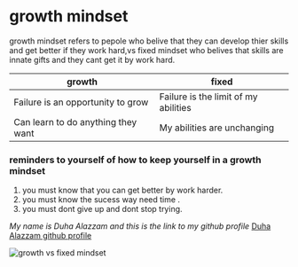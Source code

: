 # growth mindset
growth mindset refers to pepole who belive that they can develop thier skills and get better if they work hard,vs fixed mindset who belives that skills are innate gifts and they cant get it by work hard.

| growth      | fixed       |
| ----------- | ----------- |
| Failure is an opportunity to grow      | Failure is the limit of my abilities      |
| Can learn to do anything they want  | My abilities are unchanging        |
### reminders to yourself of how to keep yourself in a growth mindset
1. you must know that you can get better by work harder.
1. you must know the sucess way need time .
1. you must dont give up and dont stop trying.

*My name is Duha Alazzam and this is the link to my github profile*
[Duha Alazzam github profile](https://github.com/duhaalazzam)

![growth vs fixed mindset](https://metrifit.com/wp-content/uploads/2020/08/growthmindsetlandscape.jpg)
